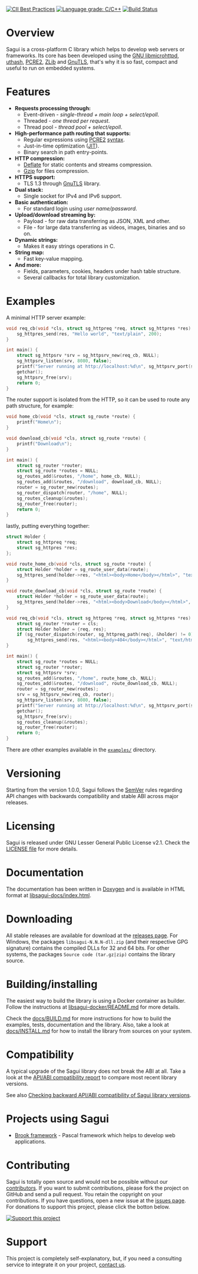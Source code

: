 [![CII Best Practices](https://bestpractices.coreinfrastructure.org/projects/2140/badge)](https://bestpractices.coreinfrastructure.org/projects/2140)
[![Language grade: C/C++](https://img.shields.io/lgtm/grade/cpp/g/risoflora/libsagui.svg?logo=lgtm&logoWidth=18)](https://lgtm.com/projects/g/risoflora/libsagui/context:cpp)
[![Build Status](https://travis-ci.org/risoflora/libsagui.svg?branch=master)](https://travis-ci.org/risoflora/libsagui)

# Overview

Sagui is a cross-platform C library which helps to develop web servers or frameworks. Its core has been developed using the [GNU libmicrohttpd](https://www.gnu.org/software/libmicrohttpd), [uthash](https://troydhanson.github.io/uthash), [PCRE2](https://www.pcre.org), [ZLib](https://www.zlib.net) and [GnuTLS](https://www.gnutls.org), that's why it is so fast, compact and useful to run on embedded systems.

# Features

- **Requests processing through:**
  - Event-driven - _single-thread + main loop + select/epoll_.
  - Threaded - _one thread per request_.
  - Thread pool - _thread pool + select/epoll_.
- **High-performance path routing that supports:**
  - Regular expressions using [PCRE2](https://www.pcre.org/current/doc/html/pcre2pattern.html) [syntax](https://www.pcre.org/current/doc/html/pcre2syntax.html).
  - Just-in-time optimization ([JIT](https://www.pcre.org/current/doc/html/pcre2jit.html)).
  - Binary search in path entry-points.
- **HTTP compression:**
  - [Deflate](https://en.wikipedia.org/wiki/DEFLATE) for static contents and streams compression.
  - [Gzip](https://en.wikipedia.org/wiki/Gzip) for files compression.
- **HTTPS support:**
  - TLS 1.3 through [GnuTLS](https://www.gnutls.org) library.
- **Dual stack:**
  - Single socket for IPv4 and IPv6 support.
- **Basic authentication:**
  - For standard login using _user name/password_.
- **Upload/download streaming by:**
  - Payload - for raw data transferring as JSON, XML and other.
  - File - for large data transferring as videos, images, binaries and so on.
- **Dynamic strings:**
  - Makes it easy strings operations in C.
- **String map:**
  - Fast key-value mapping.
- **And more:**
  - Fields, parameters, cookies, headers under hash table structure.
  - Several callbacks for total library customization.

# Examples

A minimal HTTP server example:

```c
void req_cb(void *cls, struct sg_httpreq *req, struct sg_httpres *res) {
    sg_httpres_send(res, "Hello world", "text/plain", 200);
}

int main() {
    struct sg_httpsrv *srv = sg_httpsrv_new(req_cb, NULL);
    sg_httpsrv_listen(srv, 8080, false);
    printf("Server running at http://localhost:%d\n", sg_httpsrv_port(srv));
    getchar();
    sg_httpsrv_free(srv);
    return 0;
}
```

The router support is isolated from the HTTP, so it can be used to route any path structure, for example:

```c
void home_cb(void *cls, struct sg_route *route) {
    printf("Home\n");
}

void download_cb(void *cls, struct sg_route *route) {
    printf("Download\n");
}

int main() {
    struct sg_router *router;
    struct sg_route *routes = NULL;
    sg_routes_add(&routes, "/home", home_cb, NULL);
    sg_routes_add(&routes, "/download", download_cb, NULL);
    router = sg_router_new(routes);
    sg_router_dispatch(router, "/home", NULL);
    sg_routes_cleanup(&routes);
    sg_router_free(router);
    return 0;
}
```

lastly, putting everything together:

```c
struct Holder {
    struct sg_httpreq *req;
    struct sg_httpres *res;
};

void route_home_cb(void *cls, struct sg_route *route) {
    struct Holder *holder = sg_route_user_data(route);
    sg_httpres_send(holder->res, "<html><body>Home</body></html>", "text/html", 200);
}

void route_download_cb(void *cls, struct sg_route *route) {
    struct Holder *holder = sg_route_user_data(route);
    sg_httpres_send(holder->res, "<html><body>Download</body></html>", "text/html", 200);
}

void req_cb(void *cls, struct sg_httpreq *req, struct sg_httpres *res) {
    struct sg_router *router = cls;
    struct Holder holder = {req, res};
    if (sg_router_dispatch(router, sg_httpreq_path(req), &holder) != 0)
        sg_httpres_send(res, "<html><body>404</body></html>", "text/html", 404);
}

int main() {
    struct sg_route *routes = NULL;
    struct sg_router *router;
    struct sg_httpsrv *srv;
    sg_routes_add(&routes, "/home", route_home_cb, NULL);
    sg_routes_add(&routes, "/download", route_download_cb, NULL);
    router = sg_router_new(routes);
    srv = sg_httpsrv_new(req_cb, router);
    sg_httpsrv_listen(srv, 8080, false);
    printf("Server running at http://localhost:%d\n", sg_httpsrv_port(srv));
    getchar();
    sg_httpsrv_free(srv);
    sg_routes_cleanup(&routes);
    sg_router_free(router);
    return 0;
}
```

There are other examples available in the [`examples/`](https://github.com/risoflora/libsagui/tree/master/examples) directory.

# Versioning

Starting from the version 1.0.0, Sagui follows the [SemVer](https://semver.org) rules regarding API changes with backwards compatibility and stable ABI across major releases.

# Licensing

Sagui is released under GNU Lesser General Public License v2.1. Check the [LICENSE file](https://github.com/risoflora/libsagui/blob/master/LICENSE) for more details.

# Documentation

The documentation has been written in [Doxygen](https://www.stack.nl/~dimitri/doxygen) and is available in HTML format at [libsagui-docs/index.html](https://risoflora.github.io/libsagui-docs/index.html).

# Downloading

All stable releases are available for download at the [releases page](https://github.com/risoflora/libsagui/releases). For Windows, the packages `libsagui-N.N.N-dll.zip` (and their respective GPG signature) contains the compiled DLLs for 32 and 64 bits. For other systems, the packages `Source code (tar.gz|zip)` contains the library source.

# Building/installing

The easiest way to build the library is using a Docker container as builder. Follow the instructions at [libsagui-docker/README.md](https://github.com/risoflora/libsagui-docker/blob/master/README.md) for more details.

Check the [docs/BUILD.md](https://github.com/risoflora/libsagui/blob/master/docs/BUILD.md) for more instructions for how to build the examples, tests, documentation and the library. Also, take a look at [docs/INSTALL.md](https://github.com/risoflora/libsagui/blob/master/docs/INSTALL.md) for how to install the library from sources on your system.

# Compatibility

A typical upgrade of the Sagui library does not break the ABI at all. Take a look at the [API/ABI compatibility report](https://abi-laboratory.pro/?view=timeline&l=libsagui) to compare most recent library versions.

See also [Checking backward API/ABI compatibility of Sagui library versions](https://github.com/risoflora/libsagui/blob/master/docs/ABIComplianceChecker.md).

# Projects using Sagui

- [Brook framework](https://github.com/risoflora/brookframework) - Pascal framework which helps to develop web applications.

# Contributing

Sagui is totally open source and would not be possible without our [contributors](https://github.com/risoflora/libsagui/blob/master/THANKS). If you want to submit contributions, please fork the project on GitHub and send a pull request. You retain the copyright on your contributions. If you have questions, open a new issue at the [issues page](https://github.com/risoflora/libsagui/issues). For donations to support this project, please click the botton below.

[![Support this project](https://www.paypalobjects.com/en_US/GB/i/btn/btn_donateCC_LG.gif)](https://www.paypal.com/cgi-bin/webscr?cmd=_donations&business=silvioprog%40gmail%2ecom&lc=US&item_name=libsagui&item_number=libsagui&currency_code=USD&bn=PP%2dDonationsBF%3aproject%2dsupport%2ejpg%3aNonHosted)

# Support

This project is completely self-explanatory, but, if you need a consulting service to integrate it on your project, [contact us](mailto:silvioprog@gmail.com).
